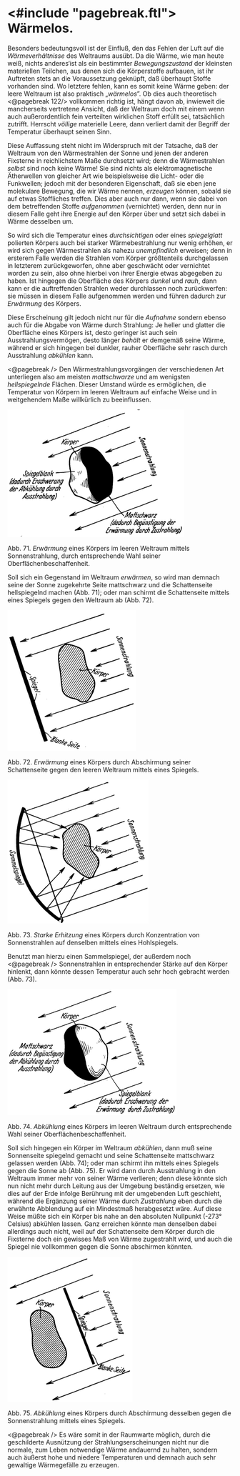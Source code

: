 <#include "pagebreak.ftl">
Wärmelos.
=========

Besonders bedeutungsvoll ist der Einfluß, den das Fehlen der
Luft auf die *Wärmeverhältnisse* des Weltraums ausübt. Da
die Wärme, wie man heute weiß, nichts anderes‘ist als ein bestimmter
*Bewegungszustand* der kleinsten materiellen Teilchen, aus
denen sich die Körperstoffe aufbauen, ist ihr Auftreten stets an
die Voraussetzung geknüpft, daß überhaupt Stoffe vorhanden sind.
Wo letztere fehlen, kann es somit keine Wärme geben: der leere
Weltraum ist also praktisch „*wärmelos*”. Ob dies auch theoretisch
\<@pagebreak 122/> vollkommen richtig ist, hängt davon ab, inwieweit die mancherseits
vertretene Ansicht, daß der Weltraum doch mit einem
wenn auch außerordentlich fein verteilten wirklichen Stoff erfüllt
sei, tatsächlich zutrifft. Herrscht *völlige* materielle Leere, dann
verliert damit der Begriff der Temperatur überhaupt seinen Sinn.

Diese Auffassung steht nicht im Widerspruch mit der Tatsache,
daß der Weltraum von den Wärmestrahlen der Sonne und
jenen der anderen Fixsterne in reichlichstem Maße durchsetzt wird;
denn die Wärmestrahlen *selbst* sind noch keine Wärme! Sie sind
nichts als elektromagnetische Ätherwellen von gleicher Art wie
beispielsweise die Licht- oder die Funkwellen; jedoch mit der besonderen
Eigenschaft, daß sie eben jene molekulare Bewegung,
die wir Wärme nennen, *erzeugen* können, sobald sie auf etwas
Stoffliches treffen. Dies aber auch nur dann, wenn sie dabei von
dem betreffenden Stoffe *aufgenommen* (vernichtet) werden, denn
nur in diesem Falle geht ihre Energie auf den Körper über und
setzt sich dabei in Wärme desselben um.

So wird sich die Temperatur eines *durchsichtigen* oder
eines *spiegelglatt* polierten Körpers auch bei starker Wärmebestrahlung
nur wenig erhöhen, er wird sich gegen Wärmestrahlen
als nahezu *unempfindlich* erweisen; denn in ersterem
Falle werden die Strahlen vom Körper größtenteils durchgelassen
in letzterem zurückgeworfen, ohne aber geschwächt oder vernichtet
worden zu sein, also ohne hierbei von ihrer Energie
etwas abgegeben zu haben. Ist hingegen die Oberfläche des
Körpers *dunkel* und *rauh*, dann kann er die auftreffenden
Strahlen weder durchlassen noch zurückwerfen: sie müssen in
diesem Falle aufgenommen werden und führen dadurch zur *Erwärmung* des Körpers.

Diese Erscheinung gilt jedoch nicht nur für die *Aufnahme*
sondern ebenso auch für die Abgabe von Wärme durch Strahlung:
Je heller und glatter die Oberfläche eines Körpers ist, desto
geringer ist auch sein Ausstrahlungsvermögen, desto länger *behält*
er demgemäß seine Wärme, während er sich hingegen bei
dunkler, rauher Oberfläche sehr rasch durch Ausstrahlung *abkühlen* kann.

\<@pagebreak /> Den Wärmestrahlungsvorgängen der verschiedenen Art unterliegen
also am meisten *mattschwarze* und am wenigsten *hellspiegelnde* Flächen.
Dieser Umstand würde es ermöglichen, die Temperatur von Körpern im
leeren Weltraum auf einfache Weise und in weitgehendem Maße
willkürlich zu beeinflussen.

<div class="image right"><img alt="Erwärmung eines Körpers im leeren
Weltraum mittels Sonnenstrahlung" src="abb71.png"/>
<p>Abb. 71. <em>Erwärmung</em> eines Körpers im leeren
Weltraum mittels Sonnenstrahlung, durch entsprechende
Wahl seiner Oberflächenbeschaffenheit.</p></div>

Soll sich ein Gegenstand im Weltraum *erwärmen*, so wird man
demnach seine der Sonne zugekehrte Seite mattschwarz und die
Schattenseite hellspiegelnd machen (Abb. 71); oder man schirmt die
Schattenseite mittels eines Spiegels gegen den Weltraum ab (Abb. 72).

<div class="image left"><img alt="Erwärmung eines Körpers durch Abschirmung seiner Schattenseite
gegen den leeren Weltraum mittels eines Spiegels" src="abb72.png"/>
<p>Abb. 72. <em>Erwärmung</em> eines Körpers durch Abschirmung seiner Schattenseite
gegen den leeren Weltraum mittels eines Spiegels.</p></div>

<div class="image right"><img alt="Erhitzung eines Körpers durch Konzentration von
Sonnenstrahlen auf denselben mittels eines Hohlspiegels" src="abb73.png"/>
<p>Abb. 73. <em>Starke Erhitzung</em> eines Körpers durch Konzentration von
Sonnenstrahlen auf denselben mittels eines Hohlspiegels.</p></div>

Benutzt man hierzu einen Sammelspiegel, der außerdem noch
\<@pagebreak /> Sonnenstrahlen in entsprechender Stärke auf den Körper hinlenkt,
dann könnte dessen Temperatur auch sehr hoch gebracht werden
(Abb. 73).

<div class="image left"><img alt="Abkühlung eines Körpers im leeren Weltraum" src="abb74.png"/>
<p>Abb. 74. <em>Abkühlung</em> eines Körpers im leeren
Weltraum durch entsprechende Wahl seiner Oberflächenbeschaffenheit.</p></div>

Soll sich hingegen ein Körper im Weltraum *abkühlen*, dann muß seine
Sonnenseite spiegelnd gemacht und seine Schattenseite mattschwarz
gelassen werden (Abb. 74); oder man schirmt ihn mittels eines
Spiegels gegen die Sonne ab (Abb. 75). Er wird dann durch Ausstrahlung
in den Weltraum immer mehr von seiner Wärme verlieren;
denn diese könnte sich nun nicht mehr durch Leitung aus der
Umgebung beständig ersetzen, wie dies auf der Erde infolge
Berührung mit der umgebenden Luft geschieht, während die Ergänzung
seiner Wärme durch *Zustrahlung* eben durch die erwähnte
Abblendung auf ein Mindestmaß herabgesetzt wäre. Auf diese Weise
müßte sich ein Körper bis nahe an den absoluten Nullpunkt
(-273° Celsius) abkühlen lassen. Ganz erreichen könnte man
denselben dabei allerdings auch nicht, weil auf der Schattenseite dem
Körper durch die Fixsterne doch ein gewisses Maß von Wärme zugestrahlt wird, und auch die
Spiegel nie vollkommen gegen die Sonne abschirmen könnten.

<div class="image left"><img alt="Abkühlung eines Körpers
durch Abschirmung desselben gegen die Sonnenstrahlung mittels eines Spiegels" src="abb75.png"/>
<p>Abb. 75. <em>Abkühlung</em> eines Körpers durch Abschirmung desselben gegen die
Sonnenstrahlung mittels eines Spiegels.</p></div>

\<@pagebreak /> Es wäre somit in der Raumwarte möglich, durch die geschilderte
Ausnützung der Strahlungserscheinungen nicht nur die normale,
zum Leben notwendige Wärme andauernd zu halten, sondern
auch äußerst hohe und niedere Temperaturen und demnach
auch sehr gewaltige Wärmegefälle zu erzeugen.

